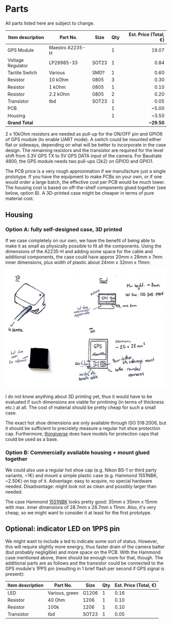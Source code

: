 Parts
=====

All parts listed here are subject to change.

|  Item description |     Part No.    |  Size | Qty | Est. Price (Total, €) |
| ----------------- | --------------- | ----- | --- | --------------------: |
| GPS Module        | Maestro A2235-H |       |   1 |                 19.07 |
| Voltage Regulator | LP29985-33      | SOT23 |   1 |                  0.84 |
| Tactile Switch    | Various         | SMD?  |   1 |                  0.60 |
| Resistor          | 10 kOhm         | 0805  |   3 |                  0.30 |
| Resistor          | 1 kOhm          | 0805  |   1 |                  0.10 |
| Resistor          | 2.2 kOhm        | 0805  |   2 |                  0.20 |
| Transistor        | tbd             | SOT23 |   1 |                  0.05 |
| PCB               |                 |       |   1 |                 ~5.00 |
| Housing           |                 |       |   1 |                 ~3.50 |
| **Grand Total**   |                 |       |     |            **~29.50** |

2 x 10kOhm resistors are needed as pull-up for the ON/OFF pin and GPIO6 of GPS
module (to enable UART mode). A switch could be mounted either flat or sideways,
depending on what will be better to incorporate in the case design. The
remaining resistors and the transistor are required for the level shift from
3.3V GPS TX to 5V GPS DATA input of the camera. For Baudrate 4800, the GPS
module needs two pull-ups (2k2) on GPIO0 and GPIO1.

The PCB price is a very rough approximation if we manufacture just a single
prototype. If you have the equipment to make PCBs on your own, or if one would
order a large batch, the effective cost per PCB would be much lower. The housing
cost is based on off-the-shelf components glued together (see below, option B).
A 3D-printed case might be cheaper in terms of pure material cost.


## Housing

### Option A: fully self-designed case, 3D printed

If we case completely on our own, we have the benefit of being able to make it
as small as physically possible to fit all the components. Using the dimensions
of the A2235-H and adding some space for the cable and additional components,
the case could have approx 20mm x 28mm x 7mm inner dimensions, plus width of
plastic about 24mm x 32mm x 11mm:

![Sketch](sketch.png)

I do not know anything about 3D printing yet, thus it would have to be evaluated
if such dimensions are viable for printining (in terms of thickness etc.) at
all. The cost of material should be pretty cheap for such a small case.

The exact hot shoe dimensions are only available through ISO 518:2006, but it
should be sufficient to precislety measure a regular hot shoe protection cap.
Furthermore, [thingiverse](http://www.thingiverse.com/thing:7992) does have
models for protection caps that could be used as a base.

### Option B: Commercially available housing + mount glued together

We could also use a regular hot shoe cap (e.g. Nikon BS-1 or third party
variants, ~1€) and mount a simple plastic case (e.g. Hammond 1551NBK, ~2.50€) on
top of it. Advantage: easy to acquire, no special hardware needed. Disadvantage:
might look not as clean and possibly larger than needed.

The case Hammond [1551NBK](http://www.farnell.com/datasheets/2872.pdf) looks
pretty good: 35mm x 35mm x 15mm with max. inner dimensions of 28.7mm x 28.7mm x
11mm. Also, it's very cheap, so we might want to consider it at least for the
first prototype.


## Optional: indicator LED on 1PPS pin

We might want to include a led to indicate some sort of status. However, this
will require slightly more energry, thus faster drain of the camera batter (but
probably negligible) and more space on the PCB. With the Hammond case mentioned
above, there should be enough room for that, though. The additional parts are as
follows and the transistor could be connected to the GPS module's 1PPS pin
(resulting in 1 brief flash per second if GPS signal is present):

| Item description |    Part No.    |  Size | Qty | Est. Price (Total, €) |
| ---------------- | -------------- | ----- | --- | --------------------- |
| LED              | Various, green | G1206 |   1 |                  0.16 |
| Resistor         | 40 Ohm         | 1206  |   1 |                  0.10 |
| Resistor         | 100k           | 1206  |   1 |                  0.10 |
| Transistor       | tbd            | SOT23 |   1 |                  0.05 |
